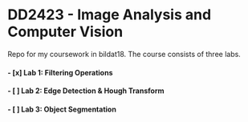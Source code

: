 # DD2423 - Image Analysis and Computer Vision

Repo for my coursework in bildat18. The course consists of three labs.

#### - [x] Lab 1: Filtering Operations

#### - [ ] Lab 2: Edge Detection & Hough Transform

#### - [ ] Lab 3: Object Segmentation

